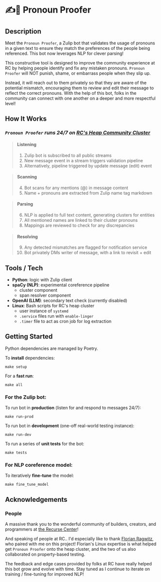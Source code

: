 # ✍️📓 Pronoun Proofer

## Description

Meet the `Pronoun Proofer`, a Zulip bot that validates the usage of pronouns in a given text to ensure they match the preferences of the people being referenced. This bot now leverages NLP for clever parsing!

This constructive tool is designed to improve the community experience at RC by helping people identify and fix any mistaken pronouns. `Pronoun Proofer` will NOT punish, shame, or embarrass people when they slip up. 

Instead, it will reach out to them privately so that they are aware of the potential mismatch, encouraging them to review and edit their message to reflect the correct pronouns. With the help of this bot, folks in the community can connect with one another on a deeper and more respectful level! 


## How It Works

### *`Pronoun Proofer` runs 24/7 on [RC's Heap Community Cluster](https://www.recurse.com/blog/126-heap-sponsors-rc-community-cluster)*

>#### Listening
>1. Zulip bot is subscribed to all public streams
>2. New message event in a stream triggers validation pipeline
>3. Alternatively, pipeline triggered by update message (edit) event 

>#### Scanning
>4. Bot scans for any mentions (@) in message content
>5. Name + pronouns are extracted from Zulip name tag markdown

>#### Parsing
>6. NLP is applied to full text content, generating clusters for entities
>7. All mentioned names are linked to their cluster pronouns
>8. Mappings are reviewed to check for any discrepancies

>#### Resolving
>9. Any detected mismatches are flagged for notification service
>10. Bot privately DMs writer of message, with a link to revisit + edit


## Tools / Tech

- **Python**: logic with Zulip client
- **spaCy (NLP)**: experimental coreference pipeline
    - cluster component
    - span resolver component
- **OpenAI (LLM)**: secondary text check (currently disabled)
- **Linux**: Bash scripts for RC's heap cluster
    - user instance of `systemd`
    - `.service` files run with `enable-linger`
    - `.timer` file to act as cron job for log extraction


## Getting Started

Python dependencies are managed by Poetry.

To **install** dependencies:
```
make setup
```

For a **fast run**:
```
make all
```

### For the Zulip bot:

To run bot in **production** (listen for and respond to messages 24/7):
```
make run-prod
```

To run bot in **development** (one-off real-world testing instance):
```
make run-dev
```

To run a series of **unit tests** for the bot:
```
make tests
```

### For NLP coreference model:

To iteratively **fine-tune** the model:
```
make fine_tune_model
```


## Acknowledgements

### People

A massive thank you to the wonderful community of builders, creators, and programmers at [the Recurse Center](https://www.recurse.com)! 

And speaking of people at RC.. I'd especially like to thank [Florian Ragwitz](https://github.com/rafl), who paired with me on this project! Florian's Linux expertise is what helped get `Pronoun Proofer` onto the heap cluster, and the two of us also collaborated on property-based testing. 

The feedback and edge cases provided by folks at RC have really helped this bot grow and evolve with time. Stay tuned as I continue to iterate on training / fine-tuning for improved NLP! 



